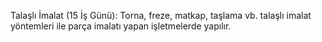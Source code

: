 Talaşlı İmalat (15 İş Günü): Torna, freze, matkap, taşlama vb. talaşlı imalat yöntemleri ile parça imalatı yapan işletmelerde yapılır.
